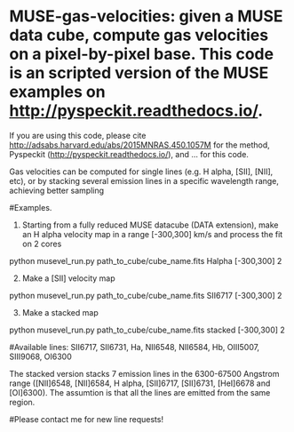 # MUSE-gas-velocities: given a MUSE data cube, compute gas velocities on a pixel-by-pixel base. This code is an scripted version of the MUSE examples on http://pyspeckit.readthedocs.io/.

 If you are using this code, please cite http://adsabs.harvard.edu/abs/2015MNRAS.450.1057M for the method, Pyspeckit (http://pyspeckit.readthedocs.io/), and ... for this code.

 Gas velocities can be computed for single lines (e.g. H alpha, [SII], [NII], etc), or by stacking several emission lines in a specific wavelength range, achieving better sampling

#Examples.

1. Starting from a fully reduced MUSE datacube (DATA extension), make an H alpha velocity map in a range [-300,300] km/s and process the fit on 2 cores

python musevel_run.py path_to_cube/cube_name.fits Halpha [-300,300] 2


2. Make a [SII] velocity map

python musevel_run.py path_to_cube/cube_name.fits SII6717 [-300,300] 2


3. Make a stacked map

python musevel_run.py path_to_cube/cube_name.fits stacked [-300,300] 2




#Available lines: SII6717, SII6731, Ha, NII6548, NII6584, Hb, OIII5007, SIII9068, OI6300

The stacked version stacks 7 emission lines in the 6300-67500 Angstrom range ([NII]6548, [NII]6584, H alpha, [SII]6717, [SII]6731, [HeI]6678 and [OI]6300). The assumtion is that all the lines are emitted from the same region.

#Please contact me for new line requests!
